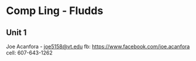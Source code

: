 Comp Ling - Fludds
=========

Unit 1
------

Joe Acanfora - joe5158@vt.edu fb: https://www.facebook.com/joe.acanfora cell: 607-643-1262
